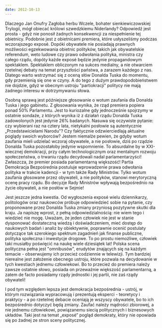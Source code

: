 ```yaml
---
date: 2012-10-13
---
```

Dlaczego Jan Onufry Zagłoba herbu Wczele, bohater sienkiewiczowskiej Trylogii, mógł obiecać królowi szwedzkiemu Niderlandy? Odpowiedź jest prosta - gdyż nie ponosił żadnych konsekwencji za niespełnienie tej obietnicy. Podobnie jest z obietnicami premiera, które usłyszeliśmy podczas wczorajszego exposé. Dopóki obywatele nie posiadają prawnych możliwości egzekwowania obietnic polityków, takich jak obywatelskie referendum, weto ludowe czy prawo odwołania polityka, ministra czy całego rządu, dopóty każde exposé będzie jedynie propagandowym spektaklem. Spektaklem obliczonym na sukces medialny, a nie otwarciem rzetelnej debaty na temat przyszłości państwa, a zarazem każdego z nas. Dlatego warto wstrzymać się z oceną słów Donalda Tuska do momentu, gdy przemienią się one w czyny. A do tego z dużym prawdopodobieństwem nie dojdzie, gdyż w obecnym ustroju "partiokracji" politycy nie mają żadnego interesu w dotrzymywaniu słowa.

Osobną sprawą jest późniejsze głosowanie o wotum zaufania dla Donalda Tuska i jego gabinetu. Z głosowania wynika, że rząd premiera popiera ponad 50% Parlamentu. Jest to kuriozalne gdy jednocześnie spojrzymy w ostatnie sondaże, z których wynika iż z działań rządu Donalda Tuska zadowolonych jest jedynie 26% badanych. Nasuwa się oczywiste pytanie: czy wybierani raz na cztery lata, nietykalni posłowie są autentycznie „Przedstawicielami Narodu"? Czy faktycznie odzwierciedlają aktualne poglądy swoich wyborców? Jestem niemalże pewien, że gdyby wotum zaufania mieli udzielać wczoraj obywatele, a nie posłowie, dziś po rządzie Donalda Tuska pozostałoby jedynie wspomnienie. To absurdalne by w XXI-wiecznej demokracji, przy całym technologicznym oraz mentalnym rozwoju społeczeństwa, o trwaniu rządu decydowali nadal parlamentarzyści! Zwłaszcza, że premier posiada parlamentarną większość! Partia Demokracja Bezpośrednia postuluje wprowadzenie prawa odwołania polityka w trakcie kadencji - w tym także Rady Ministrów. Tylko wotum zaufania głosowane przez obywateli, a nie polityków, stanowi merytoryczną ocenę pracy rządu. Bo decyzje Rady Ministrów wpływają bezpośrednio na życie obywateli, a nie posłów w Sejmie!

Jest jeszcze jedna kwestia. Od wygłoszenia exposé wielu dziennikarzy, politologów oraz naukowców próbuje odpowiedzieć sobie na pytanie, czy proponowane przez Donalda Tuska zmiany przyniosą pozytywne skutki dla kraju. Ja napiszę wprost, z pełną odpowiedzialnością: nie wiem tego i wiedzieć nie mogę. Uważam, że jeden człowiek nie jest w stanie dysponować dostateczną wiedzą i doświadczeniem, mieć dostęp do naukowych badań i analiz by obiektywnie, poprawnie ocenić postulaty dotyczące tak szerokiego spektrum zagadnień jak finanse publiczne, polityka społeczna i inwestycje drogowe. To po prostu niemożliwe, człowiek taki musiałby poświęcić na naukę wiele dziesiątek lat! Polska scena polityczna pełna jest "omnibusów", erudytów znających się na każdym temacie - obserwujemy ich przecież codziennie w telewizji. Tym bardziej nierealne jest założenie obecnego ustroju, które pozwala na decydowanie w tych kwestiach jednemu człowiekowi. Bo to przecież do premiera należy zawsze ostatnie słowo, posiada on przeważnie większość parlamentarną, a zatem de facto posiadamy rządy jednostki i jej partii, nie zaś rządy obywateli!

I pod tym względem lepsza jest demokracja bezpośrednia - ustrój, w którym rozwiązania wypracowują i prezentują eksperci - teoretycy i praktycy - a po rzetelnej debacie oceniają je wszyscy obywatele, bo to ich bezpośrednio dotyczyć będą zmiany. Zaufać należy mądrości zbiorowej, a nie jednemu człowiekowi, powiązanemu siecią politycznych i biznesowych układów. Taki jest na temat „exposé” pogląd demokraty, który nie opowiada się po żadnej ze stron sceny politycznej.

